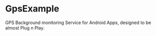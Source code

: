 GpsExample
==========

GPS Background monitoring Service for Android Apps, designed to be almost Plug n Play.
